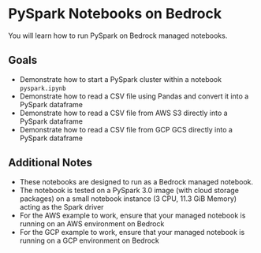 # PySpark Notebooks on Bedrock

You will learn how to run PySpark on Bedrock managed notebooks.

## Goals

* Demonstrate how to start a PySpark cluster within a notebook `pyspark.ipynb`
* Demonstrate how to read a CSV file using Pandas and convert it into a PySpark dataframe
* Demonstrate how to read a CSV file from AWS S3 directly into a PySpark dataframe
* Demonstrate how to read a CSV file from GCP GCS directly into a PySpark dataframe

## Additional Notes

* These notebooks are designed to run as a Bedrock managed notebook.
* The notebook is tested on a PySpark 3.0 image (with cloud storage packages) on a small notebook instance (3 CPU, 11.3 GiB Memory) acting as the Spark driver
* For the AWS example to work, ensure that your managed notebook is running on an AWS environment on Bedrock
* For the GCP example to work, ensure that your managed notebook is running on a GCP environment on Bedrock



